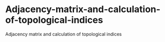 # Adjacency-matrix-and-calculation-of-topological-indices
Adjacency matrix and calculation of topological indices

